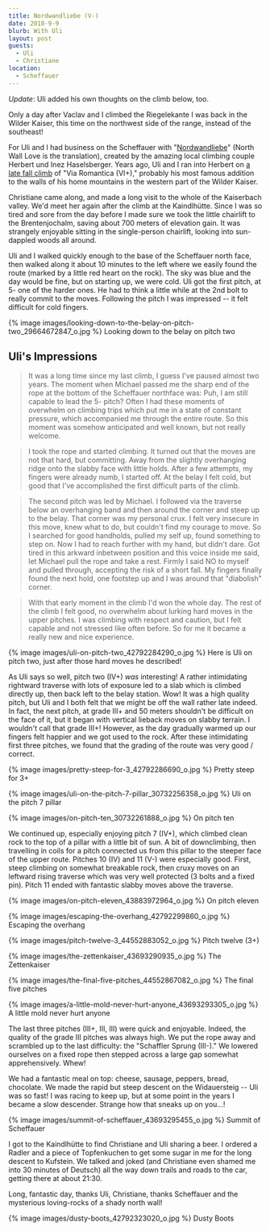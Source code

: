 ```yaml
---
title: Nordwandliebe (V-)
date: 2018-9-9
blurb: With Uli
layout: post
guests:
  - Uli
  - Christiane
location:
  - Scheffauer
---
```


*Update*: Uli added his own thoughts on the climb below, too.

Only a day after Vaclav and I climbed the Riegelekante I was back in the
Wilder Kaiser, this time on the northwest side of the range, instead of the
southeast!

For Uli and I had business on the Scheffauer with "[Nordwandliebe](https://www.bergsteigen.com/touren/klettern/nordwandliebe-scheffauer/)" (North Wall Love
is the translation), created by the amazing local climbing couple
Herbert und Inez Haselsberger. Years ago, Uli and I ran into Herbert
on [a late fall climb](/cma/2009/viaromantica.html) of "Via Romantica (VI+)," probably his most famous
addition to the walls of his home mountains in the western part of the
Wilder Kaiser.

Christiane came along, and made a long visit to the whole of the Kaiserbach valley.
We'd meet her again after the climb at the Kaindlhütte. Since I was so
tired and sore from the day before I made sure we took the little chairlift
to the Brentenjochalm, saving about 700 meters of elevation gain. It was
strangely enjoyable sitting in the single-person chairlift, looking into
sun-dappled woods all around. 

Uli and I walked quickly enough to the base of the Scheffauer north face,
then walked along it about 10 minutes to the left where we easily found the
route (marked by a little red heart on the rock). The sky was blue and the day
would be fine, but on starting up, we were cold. Uli got the first pitch, at 5-
one of the harder ones. He had to think a little while at the 2nd bolt to really
commit to the moves. Following the pitch I was impressed -- it felt difficult for
cold fingers.

{% image images/looking-down-to-the-belay-on-pitch-two_29664672847_o.jpg %}
Looking down to the belay on pitch two




## Uli's Impressions

> It was a long time since my last climb, I guess I've paused almost two years.
The moment when Michael passed me the sharp end of the rope at the bottom of
the Scheffauer northface was: Puh, I am still capable to lead the 5- pitch?
Often I had these moments of overwhelm on climbing trips which put me in a
state of constant pressure, which accompanied me through the entire route. So
this moment was somehow anticipated and well known, but not really welcome.

> I took the rope and started climbing. It turned out that the moves are not that
hard, but committing. Away from the slightly overhanging ridge onto the slabby
face with little holds. After a few attempts, my fingers were already numb, I
started off. At the belay I felt cold, but good that I've accomplished the
first difficult parts of the climb.

> The second pitch was led by Michael. I followed via the traverse below an
overhanging band and then around the corner and steep up to the belay. That
corner was my personal crux. I felt very insecure in this move, knew what to
do, but couldn't find my courage to move. So I searched for good handholds,
pulled my self up, found something to step on. Now I had to reach further with
my hand, but didn't dare. Got tired in this arkward inbetween position and this
voice inside me said, let Michael pull the rope and take a rest. Firmly I said
NO to myself and pulled through, accepting the risk of a short fall. My fingers
finally found the next hold, one footstep up and I was around that "diabolish"
corner.

> With that early moment in the climb I'd won the whole day. The rest of the
climb I felt good, no overwhelm about lurking hard moves in the upper pitches. I
was climbing with respect and caution, but I felt capable and not stressed like
often before. So for me it became a really new and nice experience.

{% image images/uli-on-pitch-two_42792284290_o.jpg %}
Here is Uli on pitch two, just after those hard moves he described!


As Uli says so well, pitch two (IV+) *was* interesting! A rather intimidating rightward
traverse with lots of exposure led to a slab which is climbed directly up, then back
left to the belay station. Wow! It was a high quality pitch, but Uli and I both felt
that we might be off the wall rather late indeed. In fact, the next pitch, at grade
III+ and 50 meters shouldn't be difficult on the face of it, but it began with
vertical lieback moves on slabby terrain. I wouldn't call that grade III+!
However, as the day gradually warmed up our fingers felt happier and we got used
to the rock. After these intimidating first three pitches, we found that the grading
of the route was very good / correct.

{% image images/pretty-steep-for-3_42792286690_o.jpg %}
Pretty steep for 3+


{% image images/uli-on-the-pitch-7-pillar_30732256358_o.jpg %}
Uli on the pitch 7 pillar


{% image images/on-pitch-ten_30732261888_o.jpg %}
On pitch ten




We continued up, especially enjoying pitch 7 (IV+), which climbed clean rock to the
top of a pillar with a little bit of sun. A bit of downclimbing, then travelling in
coils for a pitch connected us from this pillar to the steeper face of the upper
route. Pitches 10 (IV) and 11 (V-) were especially good. First, steep climbing on
somewhat breakable rock, then cruxy moves on an leftward rising traverse which was
very well protected (3 bolts and a fixed pin). Pitch 11 ended with fantastic slabby
moves above the traverse.


{% image images/on-pitch-eleven_43883972964_o.jpg %}
On pitch eleven



{% image images/escaping-the-overhang_42792299860_o.jpg %}
Escaping the overhang



{% image images/pitch-twelve-3_44552883052_o.jpg %}
Pitch twelve (3+)


{% image images/the-zettenkaiser_43693290935_o.jpg %}
The Zettenkaiser




{% image images/the-final-five-pitches_44552867082_o.jpg %}
The final five pitches


{% image images/a-little-mold-never-hurt-anyone_43693293305_o.jpg %}
A little mold never hurt anyone


The last three pitches (III+, III, III) were quick and enjoyable. Indeed, the quality of
the grade III pitches was always high. We put the rope away and scrambled up to the
last difficulty: the "Schaffler Sprung (III-)." We lowered ourselves on a fixed rope
then stepped across a large gap somewhat apprehensively. Whew!

We had a fantastic meal on top: cheese, sausage, peppers, bread, chocolate. We made the
rapid but steep descent on the Widauersteig -- Uli was so fast! I was racing to keep
up, but at some point in the years I became a slow descender. Strange how that sneaks
up on you...!

{% image images/summit-of-scheffauer_43693295455_o.jpg %}
Summit of Scheffauer


I got to the Kaindlhütte to find Christiane and Uli sharing a beer. I ordered a Radler
and a piece of Topfenkuchen to get some sugar in me for the long descent to Kufstein.
We talked and joked (and Christiane even shamed me into 30 minutes of Deutsch) all the
way down trails and roads to the car, getting there at about 21:30. 

Long, fantastic
day, thanks Uli, Christiane, thanks Scheffauer and the mysterious loving-rocks of
a shady north wall!


{% image images/dusty-boots_42792323020_o.jpg %}
Dusty Boots

